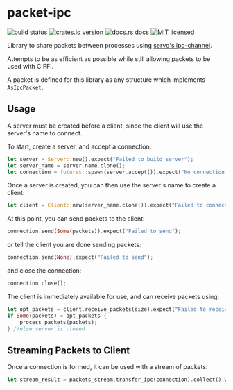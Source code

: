 # packet-ipc

[![build status][travis-badge]][travis-url]
[![crates.io version][crates-badge]][crates-url]
[![docs.rs docs][docs-badge]][docs-url]
[![MIT licensed][mit-badge]][mit-url]

Library to share packets between processes using [servo's ipc-channel](https://github.com/servo/ipc-channel).

Attempts to be as efficient as possible while still allowing packets to be used with C FFI.

A packet is defined for this library as any structure which implements `AsIpcPacket`.

[travis-badge]: https://img.shields.io/travis/dbcfd/packet-ipc/master.svg?style=flat-square
[travis-url]: https://travis-ci.com/dbcfd/packet-ipc.svg?branch=master
[crates-badge]: https://img.shields.io/crates/v/packet-ipc.svg?style=flat-square
[crates-url]: https://crates.io/crates/packet-ipc
[docs-badge]: https://img.shields.io/badge/docs.rs-latest-blue.svg?style=flat-square
[docs-url]: https://docs.rs/packet-ipc
[mit-badge]: https://img.shields.io/badge/license-MIT-blue.svg?style=flat-square
[mit-url]: LICENSE-MIT

## Usage

A server must be created before a client, since the client will use the server's name to connect. 

To start, create a server, and accept a connection:

```rust
let server = Server::new().expect("Failed to build server");
let server_name = server.name.clone();
let connection = futures::spawn(server.accept()).expect("No connection formed");
```

Once a server is created, you can then use the server's name to create a client:

```rust
let client = Client::new(server_name.clone()).expect("Failed to connect");
```

At this point, you can send packets to the client:

```rust
connection.send(Some(packets)).expect("Failed to send");
```

or tell the client you are done sending packets:

```rust
connection.send(None).expect("Failed to send");
```

and close the connection:

```rust
connection.close();
```

The client is immediately available for use, and can receive packets using:

```rust
let opt_packets = client.receive_packets(size).expect("Failed to receive packets");
if Some(packets) = opt_packets {
    process_packets(packets);
} //else server is closed
```

## Streaming Packets to Client
Once a connection is formed, it can be used with a stream of packets:

```rust
let stream_result = packets_stream.transfer_ipc(connection).collect().wait();
```
